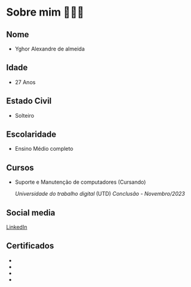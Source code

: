 # Sobre mim 👨🏽‍💻

## Nome 
* Yghor Alexandre de almeida
## Idade
* 27 Anos  
## Estado Civil
* Solteiro
## Escolaridade
* Ensino Médio completo
## Cursos
* Suporte e Manutenção de computadores (Cursando)

    *Universidade do trabalho digital* (UTD)
         *Conclusão - Novembro/2023*
## Social media 

 [LinkedIn](https://www.linkedin.com/in/yghor-almeida-87424a222/)

## Certificados 
* 
* 
* 
* 
 
